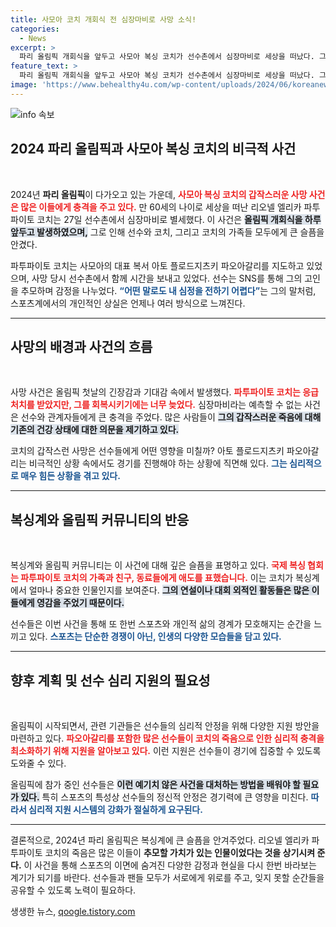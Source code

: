 ```yaml
---
title: 사모아 코치 개회식 전 심장마비로 사망 소식!
categories:
  - News
excerpt: >
  파리 올림픽 개회식을 앞두고 사모아 복싱 코치가 선수촌에서 심장마비로 세상을 떠났다. 그의 제자들은 슬픔에 잠긴 가운데, 코치를 추모하며 경기를 준비하고 있다. 이 비극적인 소식의 이면을 살펴보자!
feature_text: >
  파리 올림픽 개회식을 앞두고 사모아 복싱 코치가 선수촌에서 심장마비로 세상을 떠났다. 그의 제자들은 슬픔에 잠긴 가운데, 코치를 추모하며 경기를 준비하고 있다. 이 비극적인 소식의 이면을 살펴보자!
image: 'https://www.behealthy4u.com/wp-content/uploads/2024/06/koreanews.jpg'
---
```


<p><img src="https://www.behealthy4u.com/wp-content/uploads/2024/06/koreanews.jpg" alt="info 속보" /></p>

<h2 data-ke-size="size26">2024 파리 올림픽과 사모아 복싱 코치의 비극적 사건</h2>

<p data-ke-size="size16">&nbsp;</p>

<p>2024년 <b>파리 올림픽</b>이 다가오고 있는 가운데, <b><span style="color: #ee2323;">사모아 복싱 코치의 갑작스러운 사망 사건은 많은 이들에게 충격을 주고 있다.</span></b> 만 60세의 나이로 세상을 떠난 리오넬 엘리카 파투파이토 코치는 27일 선수촌에서 심장마비로 별세했다. 이 사건은 <b><span style="background-color: #21538527;">올림픽 개회식을 하루 앞두고 발생하였으며,</span></b> 그로 인해 선수와 코치, 그리고 코치의 가족들 모두에게 큰 슬픔을 안겼다. </p>

<p>파투파이토 코치는 사모아의 대표 복서 아토 플로드지츠키 파오아갈리를 지도하고 있었으며, 사망 당시 선수촌에서 함께 시간을 보내고 있었다. 선수는 SNS를 통해 그의 고인을 추모하며 감정을 나누었다. <b><span style="color: #1a5490;">“어떤 말로도 내 심정을 전하기 어렵다”</span></b>는 그의 말처럼, 스포츠계에서의 개인적인 상실은 언제나 여러 방식으로 느껴진다.</p>

<hr>

<h2 data-ke-size="size26">사망의 배경과 사건의 흐름</h2>

<p data-ke-size="size16">&nbsp;</p>

<p>사망 사건은 올림픽 첫날의 긴장감과 기대감 속에서 발생했다. <b><span style="color: #ee2323;">파투파이토 코치는 응급처치를 받았지만, 그를 회복시키기에는 너무 늦었다.</span></b> 심장마비라는 예측할 수 없는 사건은 선수와 관계자들에게 큰 충격을 주었다. 많은 사람들이 <b><span style="background-color: #21538527;">그의 갑작스러운 죽음에 대해 기존의 건강 상태에 대한 의문을 제기하고 있다.</span></b> 

코치의 갑작스런 사망은 선수들에게 어떤 영향을 미칠까? 아토 플로드지츠키 파오아갈리는 비극적인 상황 속에서도 경기를 진행해야 하는 상황에 직면해 있다. <b><span style="color: #1a5490;">그는 심리적으로 매우 힘든 상황을 겪고 있다.</span></b> 

<hr>

<h2 data-ke-size="size26">복싱계와 올림픽 커뮤니티의 반응</h2>

<p data-ke-size="size16">&nbsp;</p>

<p>복싱계와 올림픽 커뮤니티는 이 사건에 대해 깊은 슬픔을 표명하고 있다. <b><span style="color: #ee2323;">국제 복싱 협회는 파투파이토 코치의 가족과 친구, 동료들에게 애도를 표했습니다.</span></b> 이는 코치가 복싱계에서 얼마나 중요한 인물인지를 보여준다. <b><span style="background-color: #21538527;">그의 연설이나 대회 외적인 활동들은 많은 이들에게 영감을 주었기 때문이다.</span></b> </p>

<p>선수들은 이번 사건을 통해 또 한번 스포츠와 개인적 삶의 경계가 모호해지는 순간을 느끼고 있다. <b><span style="color: #1a5490;">스포츠는 단순한 경쟁이 아닌, 인생의 다양한 모습들을 담고 있다.</span></b></p>

<hr>

<h2 data-ke-size="size26">향후 계획 및 선수 심리 지원의 필요성</h2>

<p data-ke-size="size16">&nbsp;</p>

<p>올림픽이 시작되면서, 관련 기관들은 선수들의 심리적 안정을 위해 다양한 지원 방안을 마련하고 있다. <b><span style="color: #ee2323;">파오아갈리를 포함한 많은 선수들이 코치의 죽음으로 인한 심리적 충격을 최소화하기 위해 지원을 알아보고 있다.</span></b> 이런 지원은 선수들이 경기에 집중할 수 있도록 도와줄 수 있다. </p>

<p>올림픽에 참가 중인 선수들은 <b><span style="background-color: #21538527;">이런 예기치 않은 사건을 대처하는 방법을 배워야 할 필요가 있다.</span></b> 특히 스포츠의 특성상 선수들의 정신적 안정은 경기력에 큰 영향을 미친다. <b><span style="color: #1a5490;">따라서 심리적 지원 시스템의 강화가 절실하게 요구된다.</span></b></p>

<hr>

<p>결론적으로, 2024년 파리 올림픽은 복싱계에 큰 슬픔을 안겨주었다. 리오넬 엘리카 파투파이토 코치의 죽음은 많은 이들이 <b>추모할 가치가 있는 인물이었다는 것을 상기시켜 준다.</b> 이 사건을 통해 스포츠의 이면에 숨겨진 다양한 감정과 현실을 다시 한번 바라보는 계기가 되기를 바란다. 선수들과 팬들 모두가 서로에게 위로를 주고, 잊지 못할 순간들을 공유할 수 있도록 노력이 필요하다.</p>
생생한 뉴스, <a href="https://qoogle.tistory.com" rel="dofollow">qoogle.tistory.com</a>


